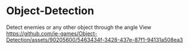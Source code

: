 # Object-Detection
Detect enemies or any other object through the angle View
https://github.com/ie-games/Object-Detection/assets/90205600/5463434f-3428-437e-87f1-94131a508ea3
